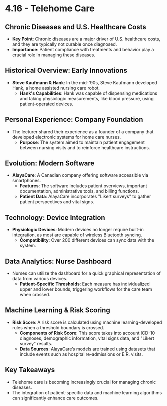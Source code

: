 # 4.16 - Telehome Care

## Chronic Diseases and U.S. Healthcare Costs
- **Key Point**: Chronic diseases are a major driver of U.S. healthcare costs, and they are typically not curable once diagnosed.
- **Importance**: Patient compliance with treatments and behavior play a crucial role in managing these diseases.

## Historical Overview: Early Innovations
- **Steve Kaufmann & Hank**: In the mid-'90s, Steve Kaufmann developed Hank, a home assisted nursing care robot.
  - **Hank's Capabilities**: Hank was capable of dispensing medications and taking physiologic measurements, like blood pressure, using patient-operated devices.

## Personal Experience: Company Foundation
- The lecturer shared their experience as a founder of a company that developed electronic systems for home care nurses.
  - **Purpose**: The system aimed to maintain patient engagement between nursing visits and to reinforce healthcare instructions.

## Evolution: Modern Software
- **AlayaCare**: A Canadian company offering software accessible via smartphones.
  - **Features**: The software includes patient overviews, important documentation, administrative tools, and billing functions.
  - **Patient Data**: AlayaCare incorporates "Likert surveys" to gather patient perspectives and vital signs.

## Technology: Device Integration
- **Physiologic Devices**: Modern devices no longer require built-in integration, as most are capable of wireless Bluetooth syncing.
  - **Compatibility**: Over 200 different devices can sync data with the system.

## Data Analytics: Nurse Dashboard
- Nurses can utilize the dashboard for a quick graphical representation of data from various devices.
  - **Patient-Specific Thresholds**: Each measure has individualized upper and lower bounds, triggering workflows for the care team when crossed.

## Machine Learning & Risk Scoring
- **Risk Score**: A risk score is calculated using machine learning-developed rules when a threshold boundary is crossed.
  - **Components of Risk Score**: This score takes into account ICD-10 diagnoses, demographic information, vital signs data, and "Likert survey" results.
  - **Data Sources**: AlayaCare’s models are trained using datasets that include events such as hospital re-admissions or E.R. visits.

## Key Takeaways
- Telehome care is becoming increasingly crucial for managing chronic diseases.
- The integration of patient-specific data and machine learning algorithms can significantly enhance care outcomes.
